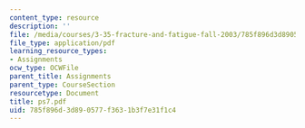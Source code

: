 ```yaml
---
content_type: resource
description: ''
file: /media/courses/3-35-fracture-and-fatigue-fall-2003/785f896d3d890577f3631b3f7e31f1c4_ps7.pdf
file_type: application/pdf
learning_resource_types:
- Assignments
ocw_type: OCWFile
parent_title: Assignments
parent_type: CourseSection
resourcetype: Document
title: ps7.pdf
uid: 785f896d-3d89-0577-f363-1b3f7e31f1c4
---
```

